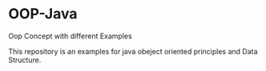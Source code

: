 # OOP-Java
Oop Concept with different Examples

This repository is an examples for java obeject oriented principles and Data Structure.


